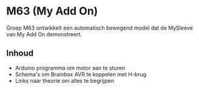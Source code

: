 # M63 (My Add On)
Groep M63 ontwikkelt een automatisch bewegend model dat de MySleeve van My Add On demonstreert.

## Inhoud
- Arduino programma om motor aan te sturen
- Schema's om Brainbox AVR te koppelen met H-brug
- Links naar theorie om alles te begrijpen
